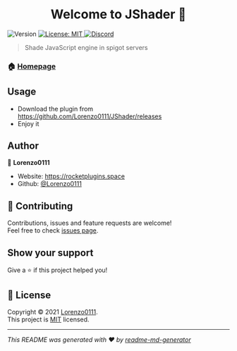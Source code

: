 <h1 align="center">Welcome to JShader 👋</h1>
<p>
  <img alt="Version" src="https://img.shields.io/badge/version-1.0-blue.svg?cacheSeconds=2592000" />
  <a href="https://github.com/Lorenzo0111/RocketPlaceholders/blob/master/LICENSE" target="_blank">
    <img alt="License: MIT" src="https://img.shields.io/badge/License-MIT-yellow.svg" />
  </a>
  <a href="https://discord.io/RocketPlugins" target="_blank">
    <img alt="Discord" src="https://img.shields.io/discord/737993529795674182?label=Discord" />
  </a>
</p>

> Shade JavaScript engine in spigot servers

### 🏠 [Homepage](https://github.com/Lorenzo0111/JShader)

## Usage

- Download the plugin from https://github.com/Lorenzo0111/JShader/releases
- Enjoy it

## Author

👤 **Lorenzo0111**

* Website: https://rocketplugins.space
* Github: [@Lorenzo0111](https://github.com/Lorenzo0111)

## 🤝 Contributing

Contributions, issues and feature requests are welcome!<br />Feel free to check [issues page](https://github.com/Lorenzo0111/RocketPlaceholders/issues).

## Show your support

Give a ⭐️ if this project helped you!

## 📝 License

Copyright © 2021 [Lorenzo0111](https://github.com/Lorenzo0111).<br />
This project is [MIT](https://github.com/Lorenzo0111/RocketPlaceholders/blob/master/LICENSE) licensed.

***
_This README was generated with ❤️ by [readme-md-generator](https://github.com/kefranabg/readme-md-generator)_
